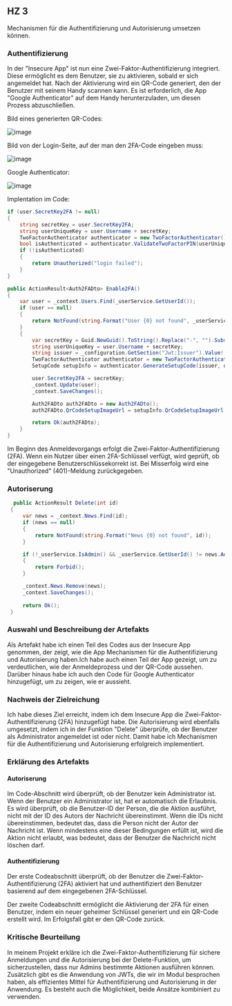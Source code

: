 ## HZ 3
Mechanismen für die Authentifizierung und Autorisierung umsetzen können.

### Authentifizierung

In der "Insecure App" ist nun eine Zwei-Faktor-Authentifizierung integriert. Diese ermöglicht es dem Benutzer, sie zu aktivieren, sobald er sich angemeldet hat. Nach der Aktivierung wird ein QR-Code generiert, den der Benutzer mit seinem Handy scannen kann. Es ist erforderlich, die App "Google Authenticator" auf dem Handy herunterzuladen, um diesen Prozess abzuschließen.

Bild eines generierten QR-Codes:

![image](https://github.com/FruitNinja69/VincentRobertThikalvannan_LB_183/assets/89131450/7869d1f7-e9fb-4c2e-98b5-4b0fdf734e3a)

Bild von der Login-Seite, auf der man den 2FA-Code eingeben muss:

![image](https://github.com/FruitNinja69/VincentRobertThikalvannan_LB_183/assets/89131450/d176b379-22c4-4edd-ac8b-7535707b7149)

Google Authenticator:

![image](https://github.com/FruitNinja69/VincentRobertThikalvannan_LB_183/assets/89131450/e1568293-127f-4732-9d8b-b7b5be51d92b)

Implentation im Code:

``` csharp
if (user.SecretKey2FA != null)
{
    string secretKey = user.SecretKey2FA;
    string userUniqueKey = user.Username + secretKey;
    TwoFactorAuthenticator authenticator = new TwoFactorAuthenticator();
    bool isAuthenticated = authenticator.ValidateTwoFactorPIN(userUniqueKey, request.UserKey);
    if (!isAuthenticated)
    {
        return Unauthorized("login failed");
    }
}
``` 

``` csharp
public ActionResult<Auth2FADto> Enable2FA()
{
    var user = _context.Users.Find(_userService.GetUserId());
    if (user == null)
    {
        return NotFound(string.Format("User {0} not found", _userService.GetUsername()));
    }
    {
        var secretKey = Guid.NewGuid().ToString().Replace("-", "").Substring(0, 10);
        string userUniqueKey = user.Username + secretKey;
        string issuer = _configuration.GetSection("Jwt:Issuer").Value!;
        TwoFactorAuthenticator authenticator = new TwoFactorAuthenticator();
        SetupCode setupInfo = authenticator.GenerateSetupCode(issuer, user.Username, userUniqueKey, false, 3);

        user.SecretKey2FA = secretKey;
        _context.Update(user);
        _context.SaveChanges();

        Auth2FADto auth2FADto = new Auth2FADto();
        auth2FADto.QrCodeSetupImageUrl = setupInfo.QrCodeSetupImageUrl;

        return Ok(auth2FADto);
    }
}
```
Im Beginn des Anmeldevorgangs erfolgt die Zwei-Faktor-Authentifizierung (2FA). Wenn ein Nutzer über einen 2FA-Schlüssel verfügt, wird geprüft, ob der eingegebene Benutzerschlüssekorrekt ist. Bei Misserfolg wird eine "Unauthorized" (401)-Meldung zurückgegeben.

### Autoriserung
``` csharp
  public ActionResult Delete(int id)
 {
     var news = _context.News.Find(id);
     if (news == null)
     {
         return NotFound(string.Format("News {0} not found", id));
     }

     if (!_userService.IsAdmin() && _userService.GetUserId() != news.AuthorId)
     {
         return Forbid();
     }

     _context.News.Remove(news);
     _context.SaveChanges();
     
     return Ok();
 }
```

### Auswahl und Beschreibung der Artefakts
Als Artefakt habe ich einen Teil des Codes aus der Insecure App genommen, der zeigt, wie die App Mechanismen für die Authentifizierung und Autorisierung haben.Ich habe auch einen Teil der App gezeigt, um zu verdeutlichen, wie der Anmeldeprozess und der QR-Code aussehen. Darüber hinaus habe ich auch den Code für Google Authenticator hinzugefügt, um zu zeigen, wie er aussieht.

### Nachweis der Zielreichung 
Ich habe dieses Ziel erreicht, indem ich dem Insecure App die Zwei-Faktor-Authentifizierung (2FA) hinzugefügt habe. Die Autorisierung wird ebenfalls umgesetzt, indem ich in der Funktion "Delete" überprüfe, ob der Benutzer als Administrator angemeldet ist oder nicht. Damit habe ich Mechanismen für die Authentifizierung und Autorisierung erfolgreich implementiert.

### Erklärung des Artefakts
#### Autoriserung
Im Code-Abschnitt wird überprüft, ob der Benutzer kein Administrator ist. Wenn der Benutzer ein Administrator ist, hat er automatisch die Erlaubnis. Es wird überprüft, ob die Benutzer-ID der Person, die die Aktion ausführt, nicht mit der ID des Autors der Nachricht übereinstimmt. Wenn die IDs nicht übereinstimmen, bedeutet das, dass die Person nicht der Autor der Nachricht ist. Wenn mindestens eine dieser Bedingungen erfüllt ist, wird die Aktion nicht erlaubt, was bedeutet, dass der Benutzer die Nachricht nicht löschen darf.

#### Authentifizierung
Der erste Codeabschnitt überprüft, ob der Benutzer die Zwei-Faktor-Authentifizierung (2FA) aktiviert hat und authentifiziert den Benutzer basierend auf dem eingegebenen 2FA-Schlüssel.

Der zweite Codeabschnitt ermöglicht die Aktivierung der 2FA für einen Benutzer, indem ein neuer geheimer Schlüssel generiert und ein QR-Code erstellt wird. Im Erfolgsfall gibt er den QR-Code zurück.

### Kritische Beurteilung
In meinem Projekt erkläre ich die Zwei-Faktor-Authentifizierung für sichere Anmeldungen und die Autorisierung bei der Delete-Funktion, um sicherzustellen, dass nur Admins bestimmte Aktionen ausführen können. Zusätzlich gibt es  die Anwendung von JWTs, die wir im Modul besprochen haben, als effizientes Mittel für Authentifizierung und Autorisierung in der Anwendung. Es besteht auch die Möglichkeit, beide Ansätze kombiniert zu verwenden.


